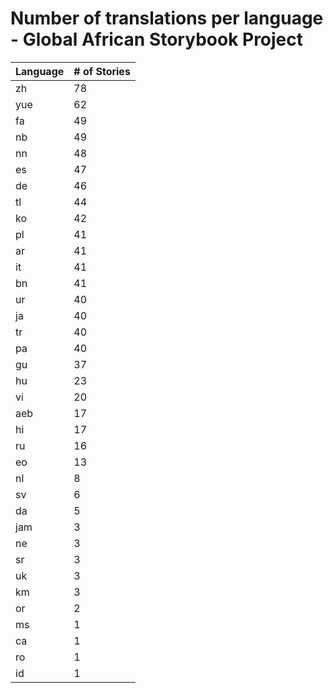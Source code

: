 # Number of translations per language - Global African Storybook Project

Language | # of Stories
-------- | ------------
zh | 78
yue | 62
fa | 49
nb | 49
nn | 48
es | 47
de | 46
tl | 44
ko | 42
pl | 41
ar | 41
it | 41
bn | 41
ur | 40
ja | 40
tr | 40
pa | 40
gu | 37
hu | 23
vi | 20
aeb | 17
hi | 17
ru | 16
eo | 13
nl | 8
sv | 6
da | 5
jam | 3
ne | 3
sr | 3
uk | 3
km | 3
or | 2
ms | 1
ca | 1
ro | 1
id | 1
